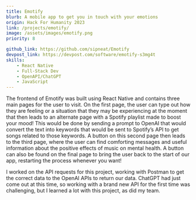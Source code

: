 ```yaml
---
title: Emotify
blurb: A mobile app to get you in touch with your emotions
origin: Hack For Humanity 2023
link: /projects/emotify/
image: /assets/images/emotify.png
priority: 8

github_link: https://github.com/sipneat/Emotify
devpost_link: https://devpost.com/software/emotify-s3mg4t
skills:
    - React Native
    - Full-Stack Dev
    - OpenAPI/ChatGPT
    - JavaScript
---
```


The frontend of Emotify was built using React Native and contains three main pages for the user to visit. On the first page, the user can type out how they are feeling or a situation that they may be experiencing at the moment that then leads to an alternate page with a Spotify playlist made to boost your mood! This would be done by sending a prompt to OpenAI that would convert the text into keywords that would be sent to Spotify’s API to get songs related to those keywords. A button on this second page then leads to the third page, where the user can find comforting messages and useful information about the positive effects of music on mental health. A button can also be found on the final page to bring the user back to the start of our app, restarting the process whenever you want!

I worked on the API requests for this project, working with Postman to get the correct data to the OpenAI APIs to return our data. ChatGPT had just come out at this time, so working with a brand new API for the first time was challenging, but I learned a lot with this project, as did my team.
